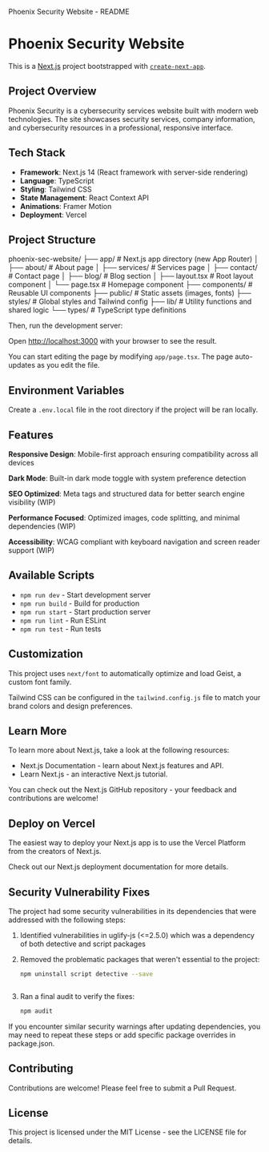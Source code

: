   Phoenix Security Website - README

# Phoenix Security Website

This is a [Next.js](https://nextjs.org) project bootstrapped with [`create-next-app`](https://nextjs.org/docs/app/api-reference/cli/create-next-app).

## Project Overview

Phoenix Security is a cybersecurity services website built with modern web technologies. The site showcases security services, company information, and cybersecurity resources in a professional, responsive interface.

## Tech Stack

* **Framework**: Next.js 14 (React framework with server-side rendering)
* **Language**: TypeScript
* **Styling**: Tailwind CSS
* **State Management**: React Context API
* **Animations**: Framer Motion
* **Deployment**: Vercel

## Project Structure

phoenix-sec-website/ ├── app/ # Next.js app directory (new App Router) │ ├── about/ # About page │ ├── services/ # Services page │ ├── contact/ # Contact page │ ├── blog/ # Blog section │ ├── layout.tsx # Root layout component │ └── page.tsx # Homepage component ├── components/ # Reusable UI components ├── public/ # Static assets (images, fonts) ├── styles/ # Global styles and Tailwind config ├── lib/ # Utility functions and shared logic └── types/ # TypeScript type definitions

Then, run the development server:

Open [http://localhost:3000](http://localhost:3000) with your browser to see the result.

You can start editing the page by modifying `app/page.tsx`. The page auto-updates as you edit the file.

## Environment Variables

Create a `.env.local` file in the root directory if the project will be ran locally.

## Features

**Responsive Design**: Mobile-first approach ensuring compatibility across all devices

**Dark Mode**: Built-in dark mode toggle with system preference detection

**SEO Optimized**: Meta tags and structured data for better search engine visibility (WIP)

**Performance Focused**: Optimized images, code splitting, and minimal dependencies (WIP)

**Accessibility**: WCAG compliant with keyboard navigation and screen reader support (WIP)

## Available Scripts

* `npm run dev` - Start development server
* `npm run build` - Build for production
* `npm run start` - Start production server
* `npm run lint` - Run ESLint
* `npm run test` - Run tests

## Customization

This project uses `next/font` to automatically optimize and load Geist, a custom font family.

Tailwind CSS can be configured in the `tailwind.config.js` file to match your brand colors and design preferences.

## Learn More

To learn more about Next.js, take a look at the following resources:

* Next.js Documentation - learn about Next.js features and API.
* Learn Next.js - an interactive Next.js tutorial.

You can check out the Next.js GitHub repository - your feedback and contributions are welcome!

## Deploy on Vercel

The easiest way to deploy your Next.js app is to use the Vercel Platform from the creators of Next.js.

Check out our Next.js deployment documentation for more details.

## Security Vulnerability Fixes

The project had some security vulnerabilities in its dependencies that were addressed with the following steps:

1. Identified vulnerabilities in uglify-js (<=2.5.0) which was a dependency of both detective and script packages
2. Removed the problematic packages that weren't essential to the project:

   ```bash
   npm uninstall script detective --save
    ```

   ```
3. Ran a final audit to verify the fixes:

   ```bash
   npm audit
    ```

If you encounter similar security warnings after updating dependencies, you may need to repeat these steps or add specific package overrides in package.json.

## Contributing

Contributions are welcome! Please feel free to submit a Pull Request.

## License

This project is licensed under the MIT License - see the LICENSE file for details.
